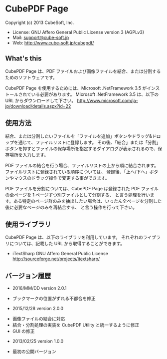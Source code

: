 # CubePDF Page

Copyright (c) 2013 CubeSoft, Inc.

* License: GNU Affero General Public License version 3 (AGPLv3)
* Mail: support@cube-soft.jp
* Web: http://www.cube-soft.jp/cubepdf/

## What's this

CubePDF Page は、PDF ファイルおよび画像ファイルを結合、または分割するためのソフトウェアです。

CubePDF Page を使用するためには、Microsoft .NetFramework 3.5 がインストールされている必要があります。
Microsoft .NetFramework 3.5 は、以下の URL からダウンロードして下さい。
http://www.microsoft.com/ja-jp/download/details.aspx?id=22

## 使用方法

結合、または分割したいファイルを「ファイルを追加」ボタンやドラッグ&ドロップを通じて、ファイルリストに登録します。
その後、「結合」または「分割」ボタンを押すとファイルの保存場所を指定するダイアログが表示されるので、保存場所を入力します。

PDF ファイルの結合を行う場合、ファイルリストの上から順に結合されます。ファイルリストに登録されている順序については、
登録後、「上へ/下へ」ボタンやマウスのドラッグ操作で変更する事ができます。

PDF ファイルを分割については、CubePDF Page は登録された PDF ファイルの全ページを 1 ページずつ別ファイルとして分割する、
と言う処理を行います。ある特定のページ群のみを抽出したい場合は、いったん全ページを分割した後に必要なページのみを再結合する、
と言う操作を行って下さい。

## 使用ライブラリ

CubePDF Page は、以下のライブラリを利用しています。
それぞれのライブラリについては、記載した URL から取得することができます。

* iTextSharp
  GNU Affero General Public License
  http://sourceforge.net/projects/itextsharp/

## バージョン履歴

* 2016/MM/DD version 2.0.1
 - ブックマークの位置がずれる不都合を修正

* 2015/12/28 version 2.0.0
 - 画像ファイルの結合に対応
 - 結合・分割処理の実装を CubePDF Utility と統一するように修正
 - GUI の修正
 
* 2013/02/25 version 1.0.0
 - 最初の公開バージョン
